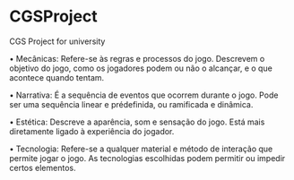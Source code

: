 # CGSProject
CGS Project for university

• Mecânicas: Refere-se às regras e
processos do jogo. Descrevem o
objetivo do jogo, como os jogadores
podem ou não o alcançar, e o que
acontece quando tentam.

• Narrativa: É a sequência de eventos
que ocorrem durante o jogo. Pode
ser uma sequência linear e prédefinida, ou ramificada e dinâmica.

• Estética: Descreve a aparência, som
e sensação do jogo. Está mais
diretamente ligado à experiência do
jogador.

• Tecnologia: Refere-se a qualquer material e método de interação que permite
jogar o jogo. As tecnologias escolhidas podem permitir ou impedir certos
elementos.
